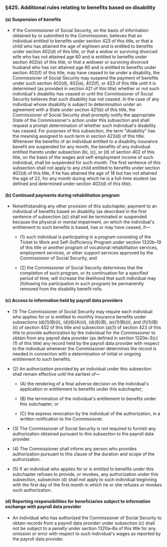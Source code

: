 ### §425. Additional rules relating to benefits based on disability
#### (a) Suspension of benefits
* If the Commissioner of Social Security, on the basis of information obtained by or submitted to the Commissioner, believes that an individual entitled to benefits under section 423 of this title, or that a child who has attained the age of eighteen and is entitled to benefits under section 402(d) of this title, or that a widow or surviving divorced wife who has not attained age 60 and is entitled to benefits under section 402(e) of this title, or that a widower or surviving divorced husband who has not attained age 60 and is entitled to benefits under section 402(f) of this title, may have ceased to be under a disability, the Commissioner of Social Security may suspend the payment of benefits under such section 402(d), 402(e), 402(f), or 423 of this title until it is determined (as provided in section 421 of this title) whether or not such individual's disability has ceased or until the Commissioner of Social Security believes that such disability has not ceased. In the case of any individual whose disability is subject to determination under an agreement with a State under section 421(b) of this title, the Commissioner of Social Security shall promptly notify the appropriate State of the Commissioner's action under this subsection and shall request a prompt determination of whether such individual's disability has ceased. For purposes of this subsection, the term "disability" has the meaning assigned to such term in section 423(d) of this title. Whenever the benefits of an individual entitled to a disability insurance benefit are suspended for any month, the benefits of any individual entitled thereto under subsection (b), (c), or (d) of section 402 of this title, on the basis of the wages and self-employment income of such individual, shall be suspended for such month. The first sentence of this subsection shall not apply to any child entitled to benefits under section 402(d) of this title, if he has attained the age of 18 but has not attained the age of 22, for any month during which he is a full-time student (as defined and determined under section 402(d) of this title).

#### (b) Continued payments during rehabilitation program
* Notwithstanding any other provision of this subchapter, payment to an individual of benefits based on disability (as described in the first sentence of subsection (a)) shall not be terminated or suspended because the physical or mental impairment, on which the individual's entitlement to such benefits is based, has or may have ceased, if—

  * (1) such individual is participating in a program consisting of the Ticket to Work and Self-Sufficiency Program under section 1320b–19 of this title or another program of vocational rehabilitation services, employment services, or other support services approved by the Commissioner of Social Security, and

  * (2) the Commissioner of Social Security determines that the completion of such program, or its continuation for a specified period of time, will increase the likelihood that such individual may (following his participation in such program) be permanently removed from the disability benefit rolls.

#### (c) Access to information held by payroll data providers
* (1) The Commissioner of Social Security may require each individual who applies for or is entitled to monthly insurance benefits under subsections (d)(1)(B)(ii), (d)(6)(A)(ii), (d)(6)(B), (e)(1)(B)(ii), and (f)(1)(B)(ii) of section 402 of this title and subsection (a)(1) of section 423 of this title to provide authorization by the individual for the Commissioner to obtain from any payroll data provider (as defined in section 1320e–3(c)(1) of this title) any record held by the payroll data provider with respect to the individual whenever the Commissioner determines the record is needed in connection with a determination of initial or ongoing entitlement to such benefits.

* (2) An authorization provided by an individual under this subsection shall remain effective until the earliest of—

  * (A) the rendering of a final adverse decision on the individual's application or entitlement to benefits under this subchapter;

  * (B) the termination of the individual's entitlement to benefits under this subchapter; or

  * (C) the express revocation by the individual of the authorization, in a written notification to the Commissioner.


* (3) The Commissioner of Social Security is not required to furnish any authorization obtained pursuant to this subsection to the payroll data provider.

* (4) The Commissioner shall inform any person who provides authorization pursuant to this clause of the duration and scope of the authorization.

* (5) If an individual who applies for or is entitled to benefits under this subchapter refuses to provide, or revokes, any authorization under this subsection, subsection (d) shall not apply to such individual beginning with the first day of the first month in which he or she refuses or revokes such authorization.

#### (d) Reporting responsibilities for beneficiaries subject to information exchange with payroll data provider
* An individual who has authorized the Commissioner of Social Security to obtain records from a payroll data provider under subsection (c) shall not be subject to a penalty under section 1320a–8a of this title for any omission or error with respect to such individual's wages as reported by the payroll data provider.
